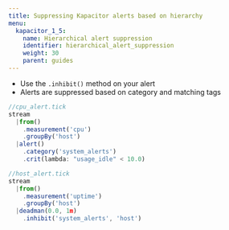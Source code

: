 ```yaml
---
title: Suppressing Kapacitor alerts based on hierarchy
menu:
  kapacitor_1_5:
    name: Hierarchical alert suppression
    identifier: hierarchical_alert_suppression
    weight: 30
    parent: guides
---
```


- Use the `.inhibit()` method on your alert
- Alerts are suppressed based on category and matching tags

```js
//cpu_alert.tick
stream
  |from()
    .measurement('cpu')
    .groupBy('host')
  |alert()
    .category('system_alerts')
    .crit(lambda: "usage_idle" < 10.0)
```

```js
//host_alert.tick
stream
  |from()
    .measurement('uptime')
    .groupBy('host')
  |deadman(0.0, 1m)
    .inhibit('system_alerts', 'host')
```
